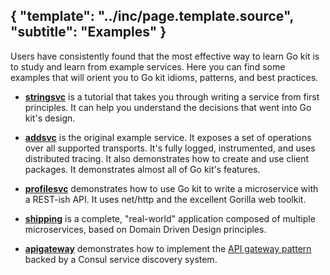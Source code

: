 {
    "template": "../inc/page.template.source",
    "subtitle": "Examples"
}
---
Users have consistently found that the most effective way to learn Go kit
 is to study and learn from example services.
Here you can find some examples that will orient you to Go kit idioms,
 patterns, and best practices.

- **[stringsvc](stringsvc.html)** is a tutorial that takes you through
  writing a service from first principles. It can help you understand
  the decisions that went into Go kit's design.

- **[addsvc](https://github.com/go-kit/kit/blob/master/examples/addsvc)**
  is the original example service.
  It exposes a set of operations over all supported transports.
  It's fully logged, instrumented, and uses distributed tracing.
  It also demonstrates how to create and use client packages.
  It demonstrates almost all of Go kit's features.

- **[profilesvc](https://github.com/go-kit/kit/blob/master/examples/profilesvc)**
  demonstrates how to use Go kit
  to write a microservice with a REST-ish API.
  It uses net/http and the excellent Gorilla web toolkit.

- **[shipping](https://github.com/go-kit/kit/blob/master/examples/shipping)**
  is a complete, "real-world" application composed of multiple microservices,
  based on Domain Driven Design principles.

- **[apigateway](https://github.com/go-kit/kit/blob/master/examples/apigateway)**
  demonstrates how to implement the [API gateway pattern](http://microservices.io/patterns/api-gateway.html)
  backed by a Consul service discovery system.